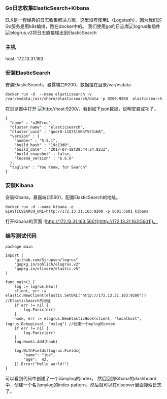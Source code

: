 ### Go日志收集ElasticSearch+Kibana
ELK是一套经典的日志收集解决方案，这里没有使用L（Logstash），因为我们的Go服务是用k8s编排，跑在docker中的。
我们使用go的日志库![logrus](https://github.com/sirupsen/logrus)和插件![elogrus.v2](https://github.com/liyue201/elogrus.v2)将日志直接输出到ElasticSearch

### 主机
host: 172.13.31.163

### 安装ElasticSearch
安装ElasticSearch，暴露端口9200，数据挂在目录/var/esdata
```
docker run -d  --name elasticsearch -v /var/esdata:/usr/share/elasticsearch/data -p 9200:9200  elasticsearch
```
在浏览器中打开 ![http://host:9200/](http://host:9200/)，看到如下json数据，说明安装成功了。

```
{
  "name" : "oJM7rnu",
  "cluster_name" : "elasticsearch",
  "cluster_uuid" : "qoorO-i1Q7Sl5K4Y573iHA",
  "version" : {
    "number" : "5.5.1",
    "build_hash" : "19c13d0",
    "build_date" : "2017-07-18T20:44:24.823Z",
    "build_snapshot" : false,
    "lucene_version" : "6.6.0"
  },
  "tagline" : "You Know, for Search"
}
```

### 安装Kibana

安装Kibana，暴露端口5601，配置ElasticSearch的地址。
```
docker run -d --name kibana -e ELASTICSEARCH_URL=http://172.13.31.163:9200 -p 5601:5601 kibana
```

打开Kibana的页面 ![http://172.13.31.163:5601](http://172.13.31.163:5601])。

### 编写测试代码

```
package main

import (
	"github.com/Sirupsen/logrus"
	"gopkg.in/sohlich/elogrus.v2"
	"gopkg.in/olivere/elastic.v5"
)

func main() {
	log := logrus.New()
	client, err := elastic.NewClient(elastic.SetURL("http://172.13.31.163:9200")) //ElasticSearch的地址
	if err != nil {
		log.Panic(err)
	}	
	hook, err := elogrus.NewElasticHook(client, "localhost", logrus.DebugLevel, "mylog") //创建一个mylog的index 
	if err != nil {
		log.Panic(err)
	}	
	log.Hooks.Add(hook)

	log.WithFields(logrus.Fields{
		"name": "joe",
		"age":  42,
	}).Error("Hello world!")
}
```
可以看到代码中创建了一个叫mylog的index。 然后回到Kibana的dashboard中，创建一个名为mylog的index pattern，然后就可以在discover里面搜索日志了。

